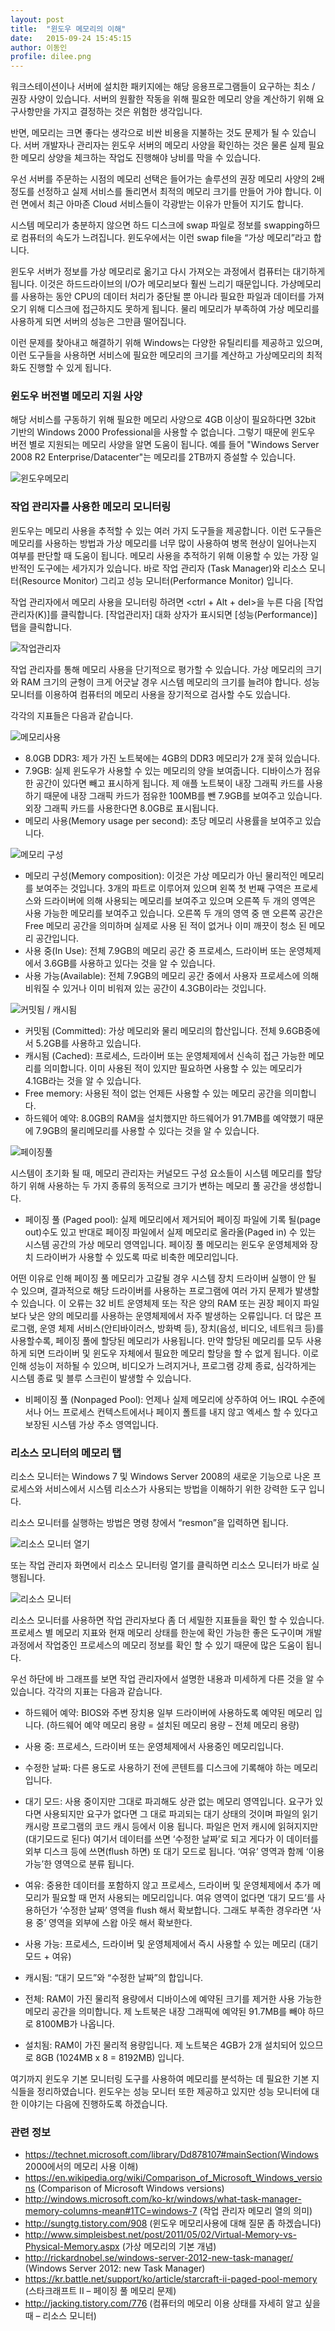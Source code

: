 ```yaml
---
layout: post
title:  "윈도우 메모리의 이해"
date:   2015-09-24 15:45:15
author: 이동인
profile: dilee.png
---
```

워크스테이션이나 서버에 설치한 패키지에는 해당 응용프로그램들이 요구하는 최소 / 권장 사양이 있습니다. 서버의 원활한 작동을 위해 필요한 메모리 양을 계산하기 위해 요구사항만을 가지고 결정하는 것은 위험한 생각입니다. 

반면, 메모리는 크면 좋다는 생각으로 비싼 비용을 지불하는 것도 문제가 될 수 있습니다. 서버 개발자나 관리자는 윈도우 서버의 메모리 사양을 확인하는 것은 물론 실제 필요한 메모리 상양을 체크하는 작업도 진행해야 낭비를 막을 수 있습니다. 

우선 서버를 주문하는 시점의 메모리 선택은 들어가는 솔루션의 권장 메모리 사양의 2배 정도를 선정하고 실제 서비스를 돌리면서 최적의 메모리 크기를 만들어 가야 합니다. 이런 면에서 최근 아마존 Cloud 서비스들이 각광받는 이유가 만들어 지기도 합니다. 

시스템 메모리가 충분하지 않으면 하드 디스크에 swap 파일로 정보를 swapping하므로 컴퓨터의 속도가 느려집니다. 윈도우에서는 이런 swap file을 “가상 메모리”라고 합니다.

윈도우 서버가 정보를 가상 메모리로 옮기고 다시 가져오는 과정에서 컴퓨터는 대기하게 됩니다. 이것은 하드드라이브의 I/O가 메모리보다 훨씬 느리기 때문입니다. 가상메모리를 사용하는 동안 CPU의 데이터 처리가 중단될 뿐 아니라 필요한 파일과 데이터를 가져오기 위해 디스크에 접근하지도 못하게 됩니다. 물리 메모리가 부족하여 가상 메모리를 사용하게 되면 서버의 성능은 그만큼 떨어집니다. 

이런 문제를 찾아내고 해결하기 위해 Windows는 다양한 유틸리티를 제공하고 있으며, 이런 도구들을 사용하면 서비스에 필요한 메모리의 크기를 계산하고 가상메모리의 최적화도 진행할 수 있게 됩니다. 

### 윈도우 버전별 메모리 지원 사양
해당 서비스를 구동하기 위해 필요한 메모리 사양으로 4GB 이상이 필요하다면 32bit 기반의 Windows 2000 Professional을 사용할 수 없습니다. 그렇기 때문에 윈도우 버전 별로 지원되는 메모리 사양을 알면 도움이 됩니다. 예를 들어 "Windows Server 2008 R2 Enterprise/Datacenter"는 메모리를 2TB까지 증설할 수 있습니다. 


![윈도우메모리](/assets/images/dilee/2015-09-24/windows_memory_00.png)


### 작업 관리자를 사용한 메모리 모니터링
윈도우는 메모리 사용을 추적할 수 있는 여러 가지 도구들을 제공합니다. 이런 도구들은 메모리를 사용하는 방법과 가상 메모리를 너무 많이 사용하여 병목 현상이 일어나는지 여부를 판단할 때 도움이 됩니다. 
메모리 사용을 추적하기 위해 이용할 수 있는 가장 일반적인 도구에는 세가지가 있습니다. 바로 작업 관리자 (Task Manager)와 리소스 모니터(Resource Monitor) 그리고 성능 모니터(Performance Monitor) 입니다. 

작업 관리자에서 메모리 사용을 모니터링 하려면 <ctrl + Alt + del>을 누른 다음 [작업관리자(K)]를 클릭합니다. [작업관리자] 대화 상자가 표시되면 [성능(Performance)] 탭을 클릭합니다.

![작업관리자](/assets/images/dilee/2015-09-24/windows_memory_02.png)


작업 관리자를 통해 메모리 사용을 단기적으로 평가할 수 있습니다. 가상 메모리의 크기와 RAM 크기의 균형이 크게 어긋날 경우 시스템 메모리의 크기를 늘려야 합니다. 성능 모니터를 이용하여 컴퓨터의 메모리 사용을 장기적으로 검사할 수도 있습니다. 

각각의 지표들은 다음과 같습니다. 

![메모리사용](/assets/images/dilee/2015-09-24/windows_memory_03.png) 

- 8.0GB DDR3: 제가 가진 노트북에는 4GB의 DDR3 메모리가 2개 꽂혀 있습니다.  
- 7.9GB: 실제 윈도우가 사용할 수 있는 메모리의 양을 보여줍니다. 디바이스가 점유한 공간이 있다면 빼고 표시하게 됩니다. 제 애플 노트북이 내장 그래픽 카드를 사용하기 때문에 내장 그래픽 카드가 점유한 100MB를 뺀 7.9GB를 보여주고 있습니다. 외장 그래픽 카드를 사용한다면 8.0GB로 표시됩니다.
- 메모리 사용(Memory usage per second): 초당 메모리 사용률을 보여주고 있습니다.  

![메모리 구성](/assets/images/dilee/2015-09-24/windows_memory_04.png)

 
- 메모리 구성(Memory composition): 이것은 가상 메모리가 아닌 물리적인 메모리를 보여주는 것입니다. 3개의 파트로 이루어져 있으며 왼쪽 첫 번째 구역은 프로세스와 드라이버에 의해 사용되는 메모리를 보여주고 있으며 오른쪽 두 개의 영역은 사용 가능한 메모리를 보여주고 있습니다. 오른쪽 두 개의 영역 중 맨 오른쪽 공간은 Free 메모리 공간을 의미하며 실제로 사용 된 적이 없거나 이미 깨끗이 청소 된 메모리 공간입니다. 
- 사용 중(In Use): 전체 7.9GB의 메모리 공간 중 프로세스, 드라이버 또는 운영체제에서 3.6GB를 사용하고 있다는 것을 알 수 있습니다.
- 사용 가능(Available): 전체 7.9GB의 메모리 공간 중에서 사용자 프로세스에 의해 비워질 수 있거나 이미 비워져 있는 공간이 4.3GB이라는 것입니다.

![커밋됨 / 캐시됨](/assets/images/dilee/2015-09-24/windows_memory_05.png)
 
- 커밋됨 (Committed): 가상 메모리와 물리 메모리의 합산입니다. 전체 9.6GB중에서 5.2GB를 사용하고 있습니다.
- 캐시됨 (Cached): 프로세스, 드라이버 또는 운영체제에서 신속히 접근 가능한 메모리를 의미합니다. 이미 사용된 적이 있지만 필요하면 사용할 수 있는 메모리가 4.1GB라는 것을 알 수 있습니다.  
- Free memory: 사용된 적이 없는 언제든 사용할 수 있는 메모리 공간을 의미합니다. 
- 하드웨어 예약: 8.0GB의 RAM을 설치했지만 하드웨어가 91.7MB를 예약했기 때문에 7.9GB의 물리메모리를 사용할 수 있다는 것을 알 수 있습니다. 
 
![페이징풀](/assets/images/dilee/2015-09-24/windows_memory_06.png)

시스템이 초기화 될 때, 메모리 관리자는 커널모드 구성 요소들이 시스템 메모리를 할당하기 위해 사용하는 두 가지 종류의 동적으로 크기가 변하는 메모리 풀 공간을 생성합니다.

- 페이징 풀 (Paged pool): 실제 메모리에서 제거되어 페이징 파일에 기록 될(page out)수도 있고 반대로 페이징 파일에서 실제 메모리로 올라올(Paged in) 수 있는 시스템 공간의 가상 메모리 영역입니다. 
페이징 풀 메모리는 윈도우 운영체제와 장치 드라이버가 사용할 수 있도록 따로 비축한 메모리입니다. 

어떤 이유로 인해 페이징 풀 메모리가 고갈될 경우 시스템 장치 드라이버 실행이 안 될 수 있으며, 결과적으로 해당 드라이버를 사용하는 프로그램에 여러 가지 문제가 발생할 수 있습니다.
이 오류는 32 비트 운영체제 또는 작은 양의 RAM 또는 권장 페이지 파일보다 낮은 양의 메모리를 사용하는 운영체제에서 자주 발생하는 오류입니다. 
더 많은 프로그램, 운영 체제 서비스(안티바이러스, 방화벽 등), 장치(음성, 비디오, 네트워크 등)를 사용할수록, 페이징 풀에 할당된 메모리가 사용됩니다. 
만약 할당된 메모리를 모두 사용하게 되면 드라이버 및 윈도우 자체에서 필요한 메모리 할당을 할 수 없게 됩니다. 이로 인해 성능이 저하될 수 있으며, 비디오가 느려지거나, 프로그램 강제 종료, 심각하게는 시스템 종료 및 블루 스크린이 발생할 수 있습니다.

- 비페이징 풀 (Nonpaged Pool): 언제나 실제 메모리에 상주하여 어느 IRQL 수준에서나 어느 프로세스 컨텍스트에서나 페이지 폴트를 내지 않고 엑세스 할 수 있다고 보장된 시스템 가상 주소 영역입니다.  

### 리소스 모니터의 메모리 탭
리소스 모니터는 Windows 7 및 Windows Server 2008의 새로운 기능으로 나온 프로세스와 서비스에서 시스템 리소스가 사용되는 방법을 이해하기 위한 강력한 도구 입니다.

리소스 모니터를 실행하는 방법은 명령 창에서 “resmon”을 입력하면 됩니다.
 
![리소스 모니터 열기](/assets/images/dilee/2015-09-24/windows_memory_07.png)

또는 작업 관리자 화면에서 리소스 모니터링 열기를 클릭하면 리소스 모니터가 바로 실행됩니다. 

![리소스 모니터](/assets/images/dilee/2015-09-24/windows_memory_08.png)
 
리소스 모니터를 사용하면 작업 관리자보다 좀 더 세밀한 지표들을 확인 할 수 있습니다. 프로세스 별 메모리 지표와 현재 메모리 상태를 한눈에 확인 가능한 좋은 도구이며 개발과정에서 작업중인 프로세스의 메모리 정보를 확인 할 수 있기 때문에 많은 도움이 됩니다.

우선 하단에 바 그래프를 보면 작업 관리자에서 설명한 내용과 미세하게 다른 것을 알 수 있습니다. 각각의 지표는 다음과 같습니다. 

- 하드웨어 예약: BIOS와 주변 장치용 일부 드라이버에 사용하도록 예약된 메모리 입니다. (하드웨어 예약 메모리 용량 = 설치된 메모리 용량 – 전체 메모리 용량)

- 사용 중: 프로세스, 드라이버 또는 운영체제에서 사용중인 메모리입니다.

- 수정한 날짜: 다른 용도로 사용하기 전에 콘텐트를 디스크에 기록해야 하는 메모리입니다.

- 대기 모드: 사용 중이지만 그대로 파괴해도 상관 없는 메모리 영역입니다. 요구가 있다면 사용되지만 요구가 없다면 그 대로 파괴되는 대기 상태의 것이며 파일의 읽기 캐시랑 프로그램의 코드 캐시 등에서 이용 됩니다. 
파일은 먼저 캐시에 읽혀지지만(대기모드로 된다) 여기서 데이터를 쓰면 ‘수정한 날짜’로 되고 게다가 이 데이터를 외부 디스크 등에 쓰면(flush 하면) 또 대기 모드로 됩니다. ‘여유’ 영역과 함께 ‘이용 가능’한 영역으로 분류 됩니다.

- 여유: 중용한 데이터를 포함하지 않고 프로세스, 드라이버 및 운영체제에서 추가 메모리가 필요할 때 먼저 사용되는 메모리입니다. 여유 영역이 없다면 ‘대기 모드’를 사용하던가 ‘수정한 날짜’ 영역을 flush 해서 확보합니다. 그래도 부족한 경우라면 ‘사용 중’ 영역을 외부에 스왑 아웃 해서 확보한다.

- 사용 가능: 프로세스, 드라이버 및 운영체제에서 즉시 사용할 수 있는 메모리 (대기모드 + 여유)

- 캐시됨: “대기 모드”와 “수정한 날짜”의 합입니다.

- 전체: RAM이 가진 물리적 용량에서 디바이스에 예약된 크기를 제거한 사용 가능한 메모리 공간을 의미합니다. 제 노트북은 내장 그래픽에 예약된 91.7MB를 빼야 하므로 8100MB가 나옵니다. 

- 설치됨: RAM이 가진 물리적 용량입니다. 제 노트북은 4GB가 2개 설치되어 있으므로 8GB (1024MB x 8 = 8192MB) 입니다. 

여기까지 윈도우 기본 모니터링 도구를 사용하여 메모리를 분석하는 데 필요한 기본 지식들을 정리하였습니다. 윈도우는 성능 모니터 또한 제공하고 있지만 성능 모니터에 대한 이야기는 다음에 진행하도록 하겠습니다. 



### 관련 정보
- https://technet.microsoft.com/library/Dd878107#mainSection(Windows 2000에서의 메모리 사용 이해)
- https://en.wikipedia.org/wiki/Comparison_of_Microsoft_Windows_versions (Comparison of Microsoft Windows versions)
- http://windows.microsoft.com/ko-kr/windows/what-task-manager-memory-columns-mean#1TC=windows-7 (작업 관리자 메모리 열의 의미)
- http://sungtg.tistory.com/908 (윈도우 메모리사용에 대해 질문 좀 하겠습니다)
- http://www.simpleisbest.net/post/2011/05/02/Virtual-Memory-vs-Physical-Memory.aspx (가상 메모리의 기본 개념)
- http://rickardnobel.se/windows-server-2012-new-task-manager/ (Windows Server 2012: new Task Manager)
- https://kr.battle.net/support/ko/article/starcraft-ii-paged-pool-memory (스타크래프트 II – 페이징 풀 메모리 문제)
- http://jacking.tistory.com/776 (컴퓨터의 메모리 이용 상태를 자세히 알고 싶을 때 – 리소스 모니터)